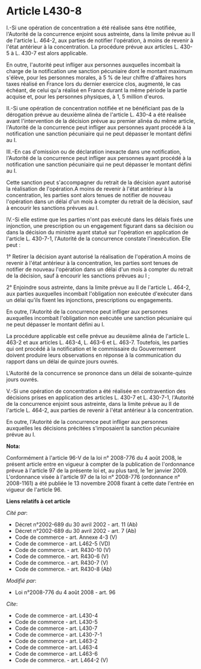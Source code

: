 # Article L430-8

I.-Si une opération de concentration a été réalisée sans être notifiée, l'Autorité de la concurrence enjoint sous astreinte,
dans la limite prévue au II de l'article L. 464-2, aux parties de notifier l'opération, à moins de revenir à l'état antérieur
à la concentration. La procédure prévue aux articles L. 430-5 à L. 430-7 est alors applicable. 

En outre, l'autorité peut infliger aux personnes auxquelles incombait la charge de la notification une sanction pécuniaire
dont le montant maximum s'élève, pour les personnes morales, à 5 % de leur chiffre d'affaires hors taxes réalisé en France
lors du dernier exercice clos, augmenté, le cas échéant, de celui qu'a réalisé en France durant la même période la partie
acquise et, pour les personnes physiques, à 1, 5 million d'euros. 

II.-Si une opération de concentration notifiée et ne bénéficiant pas de la dérogation prévue au deuxième alinéa de l'article
L. 430-4 a été réalisée avant l'intervention de la décision prévue au premier alinéa du même article, l'Autorité de la
concurrence peut infliger aux personnes ayant procédé à la notification une sanction pécuniaire qui ne peut dépasser le
montant défini au I. 

III.-En cas d'omission ou de déclaration inexacte dans une notification, l'Autorité de la concurrence peut infliger aux
personnes ayant procédé à la notification une sanction pécuniaire qui ne peut dépasser le montant défini au I. 

Cette sanction peut s'accompagner du retrait de la décision ayant autorisé la réalisation de l'opération.A moins de revenir à
l'état antérieur à la concentration, les parties sont alors tenues de notifier de nouveau l'opération dans un délai d'un mois
à compter du retrait de la décision, sauf à encourir les sanctions prévues au I. 

IV.-Si elle estime que les parties n'ont pas exécuté dans les délais fixés une injonction, une prescription ou un engagement
figurant dans sa décision ou dans la décision du ministre ayant statué sur l'opération en application de l'article L.
430-7-1, l'Autorité de la concurrence constate l'inexécution. Elle peut : 

1° Retirer la décision ayant autorisé la réalisation de l'opération.A moins de revenir à l'état antérieur à la concentration,
les parties sont tenues de notifier de nouveau l'opération dans un délai d'un mois à compter du retrait de la décision, sauf
à encourir les sanctions prévues au I ; 

2° Enjoindre sous astreinte, dans la limite prévue au II de l'article L. 464-2, aux parties auxquelles incombait l'obligation
non exécutée d'exécuter dans un délai qu'ils fixent les injonctions, prescriptions ou engagements. 

En outre, l'Autorité de la concurrence peut infliger aux personnes auxquelles incombait l'obligation non exécutée une
sanction pécuniaire qui ne peut dépasser le montant défini au I. 

La procédure applicable est celle prévue au deuxième alinéa de l'article L. 463-2 et aux articles L. 463-4, L. 463-6 et L.
463-7. Toutefois, les parties qui ont procédé à la notification et le commissaire du Gouvernement doivent produire leurs
observations en réponse à la communication du rapport dans un délai de quinze jours ouvrés.

L'Autorité de la concurrence se prononce dans un délai de soixante-quinze jours ouvrés.

V.-Si une opération de concentration a été réalisée en contravention des décisions prises en application des articles L.
430-7 et L. 430-7-1, l'Autorité de la concurrence enjoint sous astreinte, dans la limite prévue au II de l'article L. 464-2,
aux parties de revenir à l'état antérieur à la concentration. 

En outre, l'Autorité de la concurrence peut infliger aux personnes auxquelles les décisions précitées s'imposaient la
sanction pécuniaire prévue au I.

**Nota:**

Conformément à l'article 96-V de la loi n° 2008-776 du 4 août 2008, le présent article entre en vigueur à compter de la
publication de l'ordonnance prévue à l'article 97 de la présente loi et, au plus tard, le 1er janvier 2009. L'ordonnance
visée à l'article 97 de la loi n° 2008-776 (ordonnance n° 2008-1161) a été publiée le 13 novembre 2008 fixant à cette date
l'entrée en vigueur de l'article 96.

**Liens relatifs à cet article**

_Cité par_:

  - Décret n°2002-689 du 30 avril 2002 - art. 11 (Ab)
  - Décret n°2002-689 du 30 avril 2002 - art. 7 (Ab)
  - Code de commerce - art. Annexe 4-3 (V)
  - Code de commerce - art. L462-5 (VD)
  - Code de commerce. - art. R430-10 (V)
  - Code de commerce. - art. R430-6 (V)
  - Code de commerce. - art. R430-7 (V)
  - Code de commerce. - art. R430-8 (Ab)

_Modifié par_:

  - Loi n°2008-776 du 4 août 2008 - art. 96

_Cite_:

  - Code de commerce - art. L430-4
  - Code de commerce - art. L430-5
  - Code de commerce - art. L430-7
  - Code de commerce - art. L430-7-1
  - Code de commerce - art. L463-2
  - Code de commerce - art. L463-4
  - Code de commerce - art. L463-6
  - Code de commerce. - art. L464-2 (V)
